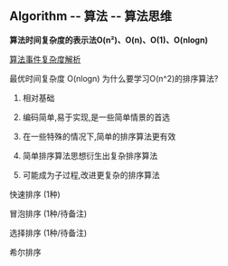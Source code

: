 ## Algorithm -- 算法 -- 算法思维


**算法时间复杂度的表示法O(n²)、O(n)、O(1)、O(nlogn)**

<a href="https://www.zhihu.com/question/21387264" target="_blank">算法事件复杂度解析</a>


最优时间复杂度  O(nlogn)
为什么要学习O(n^2)的排序算法?
1. 相对基础

2. 编码简单,易于实现,是一些简单情景的首选

3. 在一些特殊的情况下,简单的排序算法更有效

4. 简单排序算法思想衍生出复杂排序算法

5. 可能成为子过程,改进更复杂的排序算法


快速排序 (1种)

冒泡排序 (1种/待备注)

选择排序 (1种/待备注)



希尔排序